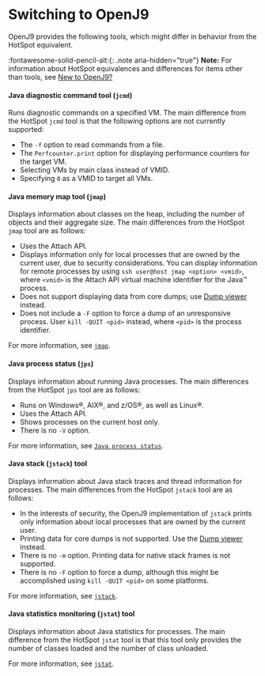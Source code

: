 ﻿<!--
* Copyright (c) 2017, 2021 IBM Corp. and others
*
* This program and the accompanying materials are made
* available under the terms of the Eclipse Public License 2.0
* which accompanies this distribution and is available at
* https://www.eclipse.org/legal/epl-2.0/ or the Apache
* License, Version 2.0 which accompanies this distribution and
* is available at https://www.apache.org/licenses/LICENSE-2.0.
*
* This Source Code may also be made available under the
* following Secondary Licenses when the conditions for such
* availability set forth in the Eclipse Public License, v. 2.0
* are satisfied: GNU General Public License, version 2 with
* the GNU Classpath Exception [1] and GNU General Public
* License, version 2 with the OpenJDK Assembly Exception [2].
*
* [1] https://www.gnu.org/software/classpath/license.html
* [2] http://openjdk.java.net/legal/assembly-exception.html
*
* SPDX-License-Identifier: EPL-2.0 OR Apache-2.0 OR GPL-2.0 WITH
* Classpath-exception-2.0 OR LicenseRef-GPL-2.0 WITH Assembly-exception
-->

# Switching to OpenJ9

OpenJ9 provides the following tools, which might differ in behavior from the HotSpot equivalent.

:fontawesome-solid-pencil-alt:{: .note aria-hidden="true"} **Note:** For information about HotSpot equivalences and differences for items other than tools, see [New to OpenJ9?](openj9_newuser.md)

#### Java diagnostic command tool (`jcmd`)

Runs diagnostic commands on a specified VM. The main difference from the HotSpot `jcmd` tool is that the following options are not currently supported:

- The `-f` option to read commands from a file.
- The `Perfcounter.print` option for displaying performance counters for the target VM.
- Selecting VMs by main class instead of VMID.
- Specifying `0` as a VMID to target all VMs.

#### Java memory map tool (`jmap`)

Displays information about classes on the heap, including the number of objects and their aggregate size. The main differences from the HotSpot `jmap` tool are as follows:

- Uses the Attach API.
- Displays information only for local processes that are owned by the current user, due to security considerations. You can display information for remote processes by using `ssh user@host jmap <option> <vmid>`, where `<vmid>` is the Attach API virtual machine identifier for the Java&trade; process.
- Does not support displaying data from core dumps; use [Dump viewer](tool_jdmpview.md) instead.
- Does not include a `-F` option to force a dump of an unresponsive process. User `kill -QUIT <pid>` instead, where `<pid>` is the process
identifier.

For more information, see [`jmap`](tool_jmap.md).

#### Java process status (`jps`)

Displays information about running Java processes. The main differences from the HotSpot `jps` tool are as follows:

- Runs on Windows&reg;, AIX&reg;, and z/OS&reg;, as well as Linux&reg;.
- Uses the Attach API.
- Shows processes on the current host only.
- There is no `-V` option.

For more information, see [`Java process status`](tool_jps.md).

#### Java stack (`jstack`) tool

Displays information about Java stack traces and thread information for processes. The main differences from the HotSpot `jstack` tool are as follows:

- In the interests of security, the OpenJ9 implementation of `jstack` prints only information about local processes that are owned by the current user.
- Printing data for core dumps is not supported. Use the [Dump viewer](tool_jdmpview.md) instead.
- There is no `-m` option. Printing data for native stack frames is not supported.
- There is no `-F` option to force a dump, although this might be accomplished using `kill -QUIT <pid>` on some platforms.

For more information, see [`jstack`](tool_jstack.md).

#### Java statistics monitoring (`jstat`) tool

Displays information about Java statistics for processes. The main difference from the HotSpot `jstat` tool is that this tool only provides the number of classes loaded and the number of class unloaded.

For more information, see [`jstat`](tool_jstat.md).

<!-- ==== END OF TOPIC ==== tools_migration.md ==== -->
